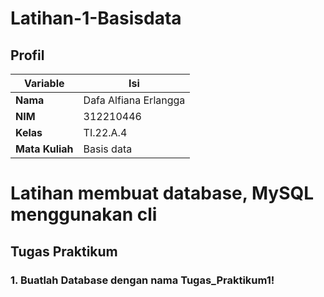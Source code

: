# Latihan-1-Basisdata

## Profil
| Variable | Isi |
| -------- | --- |
| **Nama** | Dafa Alfiana Erlangga |
| **NIM** | 312210446 |
| **Kelas** | TI.22.A.4 |
| **Mata Kuliah** | Basis data |

# Latihan membuat database, MySQL menggunakan cli

## Tugas Praktikum

### 1. Buatlah Database dengan nama Tugas_Praktikum1!

